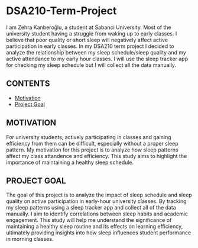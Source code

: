 # DSA210-Term-Project
I am Zehra Kanberoğlu, a student at Sabanci University. Most of the university student having a struggle from waking up to early classes. I believe that poor quality or short sleep will negatively affect active participation in early classes. In my DSA210 term project I decided to analyze the relationship between my sleep schedule/sleep quality and my active attendance to my early hour classes. I will use the sleep tracker app for checking my sleep schedule but I will collect all the data manually.

## CONTENTS
- [Motivation](##motivation)
- [Project Goal](##projectgoal)

## MOTIVATION
For university students, actively participating in classes and gaining efficiency from them can be difficult, especially without a proper sleep pattern. My motivation for this project is to analyze how sleep patterns affect my class attandence and efficiency. This study aims to highlight the importance of maintaining a healthy sleep schedule.

## PROJECT GOAL
The goal of this project is to analyze the impact of sleep schedule and sleep quality on active participation in early-hour university classes. By tracking my sleep patterns using a sleep tracker app and collect all of the data manually. I aim to identify correlations between sleep habits and academic engagement. This study will help me understand the significance of maintaining a healthy sleep routine and its effects on learning efficiency, ultimately providing insights into how sleep influences student performance in morning classes.

